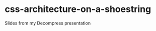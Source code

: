 css-architecture-on-a-shoestring
================================

Slides from my Decompress presentation
